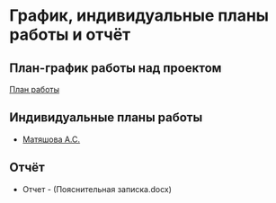 # График, индивидуальные планы работы и отчёт


## План-график работы над проектом

[План работы](Проектная%20деятельность.png)  
## Индивидуальные планы работы

- [Матяшова А.С.](matyashova.md)


## Отчёт

- Отчет - (Пояснительная записка.docx)
